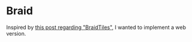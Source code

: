 # Braid

Inspired by [this post regarding "BraidTiles"](https://mathstodon.xyz/@divbyzero/112869687144338009), I wanted to implement a web version.
